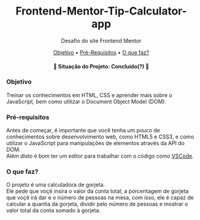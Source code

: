 <h1 align="center">
  Frontend-Mentor-Tip-Calculator-app
</h1>
<p align="center">Desafio do site Frontend Mentor</p>

<p align="center">
 <a href="#objetivo">Objetivo</a> •
 <a href="#requisitos">Pré-Requísitos</a> • 
 <a href="#tecnologias">O que faz?</a>
</p>

<h4 align="center"> 
    👾 Situação do Projeto: Concluído(?) 👾
</h4>

### Objetivo
<p id="objetivo">Treinar os conhecimentos em HTML, CSS e aprender mais sobre o JavaScript, bem como utilizar o Document Object Model (DOM).
<br/></p>
  
### Pré-requisitos

Antes de começar, é importante que você tenha um pouco de conhecimentos sobre desenvolvimento web, como HTML5 e CSS3, e como utilizar o JavaScript para manipulações de elementos através da API do DOM.<br>
Além disto é bom ter um editor para trabalhar com o código como [VSCode](https://code.visualstudio.com/).

### O que faz?

O projeto é uma calculadora de gorjeta.<br>
Ele pede que voçê insira o valor da conta total, a porcentagem de gorjeta que voçê irá dar e o número de pessoas na mesa, com isso, ele é capaz de calcular a quantia da gorjeta, dividir pelo número de pessoas e mostrar o valor total da conta somado à gorjeta.
